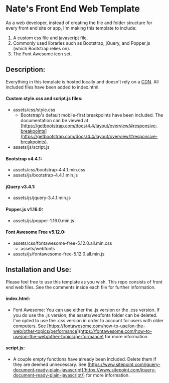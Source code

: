 # Nate's Front End Web Template

As a web developer, instead of creating the file and folder structure for every front end site or app, I'm making this template to include:
1. A custom css file and javascript file.
2. Commonly used libraries such as Bootstrap, jQuery, and Popper.js (which Bootstrap relies on).
3. The Font Awesome icon set.

## Description:

Everything in this template is hosted locally and doesn't rely on a [CDN](https://www.cloudflare.com/learning/cdn/what-is-a-cdn/). All included files have been added to index.html.

#### Custom style.css and script.js files:
* assets/css/style.css
  * Bootstrap's default mobile-first breakpoints have been included. The documentation can be viewed at [https://getbootstrap.com/docs/4.4/layout/overview/#responsive-breakpoints](https://getbootstrap.com/docs/4.4/layout/overview/#responsive-breakpoints).
* assets/js/script.js

#### Bootstrap v4.4.1:
* assets/css/bootstrap-4.4.1.min.css
* assets/js/bootstrap-4.4.1.min.js

#### jQuery v3.4.1:
* assets/js/jquery-3.4.1.min.js

#### Popper.js v1.16.0:
* assets/js/popper-1.16.0.min.js

#### Font Awesome Free v5.12.0:
* assets/css/fontawesome-free-5.12.0.all.min.css
  * assets/webfonts
* assets/js/fontawesome-free-5.12.0.all.min.js

## Installation and Use:

Please feel free to use this template as you wish. This repo consists of front end web files. See the comments inside each file for further information.

#### index.html:
* Font Awesome: You can use either the .js version or the .css version. If you do use the .js version, the assets/webfonts folder can be deleted. I've opted to use the .css version in order to account for users with older computers. See [https://fontawesome.com/how-to-use/on-the-web/other-topics/performance](https://fontawesome.com/how-to-use/on-the-web/other-topics/performance) for more information.

#### script.js:
* A couple empty functions have already been included. Delete them if they are deemed unnecessary. See [https://www.sitepoint.com/jquery-document-ready-plain-javascript](https://www.sitepoint.com/jquery-document-ready-plain-javascript/) for more information.
